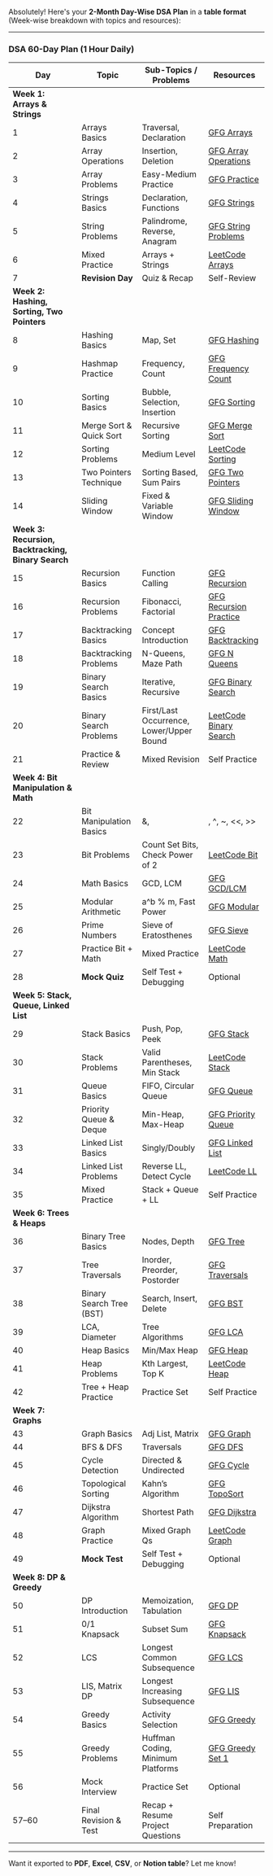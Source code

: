 Absolutely! Here's your **2-Month Day-Wise DSA Plan** in a **table format** (Week-wise breakdown with topics and resources):

---

### **DSA 60-Day Plan (1 Hour Daily)**

|**Day**|**Topic**|**Sub-Topics / Problems**|**Resources**|
|---|---|---|---|
|**Week 1: Arrays & Strings**||||
|1|Arrays Basics|Traversal, Declaration|[GFG Arrays](https://www.geeksforgeeks.org/arrays-in-data-structure/)|
|2|Array Operations|Insertion, Deletion|[GFG Array Operations](https://www.geeksforgeeks.org/array-data-structure/)|
|3|Array Problems|Easy-Medium Practice|[GFG Practice](https://practice.geeksforgeeks.org/explore?page=1&topic=Arrays)|
|4|Strings Basics|Declaration, Functions|[GFG Strings](https://www.geeksforgeeks.org/cpp-strings/)|
|5|String Problems|Palindrome, Reverse, Anagram|[GFG String Problems](https://www.geeksforgeeks.org/string-data-structure/)|
|6|Mixed Practice|Arrays + Strings|[LeetCode Arrays](https://leetcode.com/tag/array/)|
|7|**Revision Day**|Quiz & Recap|Self-Review|
|**Week 2: Hashing, Sorting, Two Pointers**||||
|8|Hashing Basics|Map, Set|[GFG Hashing](https://www.geeksforgeeks.org/hashing-data-structure/)|
|9|Hashmap Practice|Frequency, Count|[GFG Frequency Count](https://www.geeksforgeeks.org/counting-frequencies-of-array-elements/)|
|10|Sorting Basics|Bubble, Selection, Insertion|[GFG Sorting](https://www.geeksforgeeks.org/sorting-algorithms/)|
|11|Merge Sort & Quick Sort|Recursive Sorting|[GFG Merge Sort](https://www.geeksforgeeks.org/merge-sort/)|
|12|Sorting Problems|Medium Level|[LeetCode Sorting](https://leetcode.com/tag/sorting/)|
|13|Two Pointers Technique|Sorting Based, Sum Pairs|[GFG Two Pointers](https://www.geeksforgeeks.org/two-pointers-technique/)|
|14|Sliding Window|Fixed & Variable Window|[GFG Sliding Window](https://www.geeksforgeeks.org/window-sliding-technique/)|
|**Week 3: Recursion, Backtracking, Binary Search**||||
|15|Recursion Basics|Function Calling|[GFG Recursion](https://www.geeksforgeeks.org/introduction-to-recursion-data-structure-and-algorithm-tutorials/)|
|16|Recursion Problems|Fibonacci, Factorial|[GFG Recursion Practice](https://practice.geeksforgeeks.org/explore?page=1&category%5B%5D=Recursion)|
|17|Backtracking Basics|Concept Introduction|[GFG Backtracking](https://www.geeksforgeeks.org/backtracking-algorithms/)|
|18|Backtracking Problems|N-Queens, Maze Path|[GFG N Queens](https://www.geeksforgeeks.org/n-queen-problem-backtracking-3/)|
|19|Binary Search Basics|Iterative, Recursive|[GFG Binary Search](https://www.geeksforgeeks.org/binary-search/)|
|20|Binary Search Problems|First/Last Occurrence, Lower/Upper Bound|[LeetCode Binary Search](https://leetcode.com/tag/binary-search/)|
|21|Practice & Review|Mixed Revision|Self Practice|
|**Week 4: Bit Manipulation & Math**||||
|22|Bit Manipulation Basics|&,|, ^, ~, <<, >>|
|23|Bit Problems|Count Set Bits, Check Power of 2|[LeetCode Bit](https://leetcode.com/tag/bit-manipulation/)|
|24|Math Basics|GCD, LCM|[GFG GCD/LCM](https://www.geeksforgeeks.org/gcd-in-python/)|
|25|Modular Arithmetic|a^b % m, Fast Power|[GFG Modular](https://www.geeksforgeeks.org/modulo-101-python/)|
|26|Prime Numbers|Sieve of Eratosthenes|[GFG Sieve](https://www.geeksforgeeks.org/sieve-of-eratosthenes/)|
|27|Practice Bit + Math|Mixed Practice|[LeetCode Math](https://leetcode.com/tag/math/)|
|28|**Mock Quiz**|Self Test + Debugging|Optional|
|**Week 5: Stack, Queue, Linked List**||||
|29|Stack Basics|Push, Pop, Peek|[GFG Stack](https://www.geeksforgeeks.org/stack-data-structure/)|
|30|Stack Problems|Valid Parentheses, Min Stack|[LeetCode Stack](https://leetcode.com/tag/stack/)|
|31|Queue Basics|FIFO, Circular Queue|[GFG Queue](https://www.geeksforgeeks.org/queue-data-structure/)|
|32|Priority Queue & Deque|Min-Heap, Max-Heap|[GFG Priority Queue](https://www.geeksforgeeks.org/priority-queue-in-cpp-stl/)|
|33|Linked List Basics|Singly/Doubly|[GFG Linked List](https://www.geeksforgeeks.org/data-structures/linked-list/)|
|34|Linked List Problems|Reverse LL, Detect Cycle|[LeetCode LL](https://leetcode.com/tag/linked-list/)|
|35|Mixed Practice|Stack + Queue + LL|Self Practice|
|**Week 6: Trees & Heaps**||||
|36|Binary Tree Basics|Nodes, Depth|[GFG Tree](https://www.geeksforgeeks.org/binary-tree-data-structure/)|
|37|Tree Traversals|Inorder, Preorder, Postorder|[GFG Traversals](https://www.geeksforgeeks.org/tree-traversals-inorder-preorder-and-postorder/)|
|38|Binary Search Tree (BST)|Search, Insert, Delete|[GFG BST](https://www.geeksforgeeks.org/binary-search-tree-data-structure/)|
|39|LCA, Diameter|Tree Algorithms|[GFG LCA](https://www.geeksforgeeks.org/lowest-common-ancestor-binary-tree-set-1/)|
|40|Heap Basics|Min/Max Heap|[GFG Heap](https://www.geeksforgeeks.org/heap-data-structure/)|
|41|Heap Problems|Kth Largest, Top K|[LeetCode Heap](https://leetcode.com/tag/heap/)|
|42|Tree + Heap Practice|Practice Set|Self Practice|
|**Week 7: Graphs**||||
|43|Graph Basics|Adj List, Matrix|[GFG Graph](https://www.geeksforgeeks.org/graph-data-structure-and-algorithms/)|
|44|BFS & DFS|Traversals|[GFG DFS](https://www.geeksforgeeks.org/depth-first-search-or-dfs-for-a-graph/)|
|45|Cycle Detection|Directed & Undirected|[GFG Cycle](https://www.geeksforgeeks.org/detect-cycle-in-a-graph/)|
|46|Topological Sorting|Kahn’s Algorithm|[GFG TopoSort](https://www.geeksforgeeks.org/topological-sorting/)|
|47|Dijkstra Algorithm|Shortest Path|[GFG Dijkstra](https://www.geeksforgeeks.org/dijkstras-shortest-path-algorithm-greedy-algo-7/)|
|48|Graph Practice|Mixed Graph Qs|[LeetCode Graph](https://leetcode.com/tag/graph/)|
|49|**Mock Test**|Self Test + Debugging|Optional|
|**Week 8: DP & Greedy**||||
|50|DP Introduction|Memoization, Tabulation|[GFG DP](https://www.geeksforgeeks.org/dynamic-programming/)|
|51|0/1 Knapsack|Subset Sum|[GFG Knapsack](https://www.geeksforgeeks.org/0-1-knapsack-problem-dp-10/)|
|52|LCS|Longest Common Subsequence|[GFG LCS](https://www.geeksforgeeks.org/longest-common-subsequence-dp-4/)|
|53|LIS, Matrix DP|Longest Increasing Subsequence|[GFG LIS](https://www.geeksforgeeks.org/longest-increasing-subsequence-dp-3/)|
|54|Greedy Basics|Activity Selection|[GFG Greedy](https://www.geeksforgeeks.org/greedy-algorithms/)|
|55|Greedy Problems|Huffman Coding, Minimum Platforms|[GFG Greedy Set 1](https://www.geeksforgeeks.org/greedy-algorithms-set-1-activity-selection-problem/)|
|56|Mock Interview|Practice Set|Optional|
|57–60|Final Revision & Test|Recap + Resume Project Questions|Self Preparation|

---

Want it exported to **PDF**, **Excel**, **CSV**, or **Notion table**? Let me know!